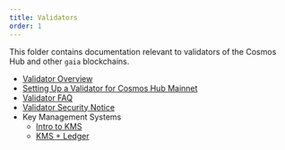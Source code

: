 ```yaml
---
title: Validators
order: 1
---
```


This folder contains documentation relevant to validators of the Cosmos Hub and other `gaia` blockchains.

- [Validator Overview](./overview.mdx)
- [Setting Up a Validator for Cosmos Hub Mainnet](./validator-setup.md)
- [Validator FAQ](./validator-faq.md)
- [Validator Security Notice](./security.md)
- Key Management Systems
  - [Intro to KMS](./kms/kms.md)
  - [KMS + Ledger](./kms/kms_ledger.md)
